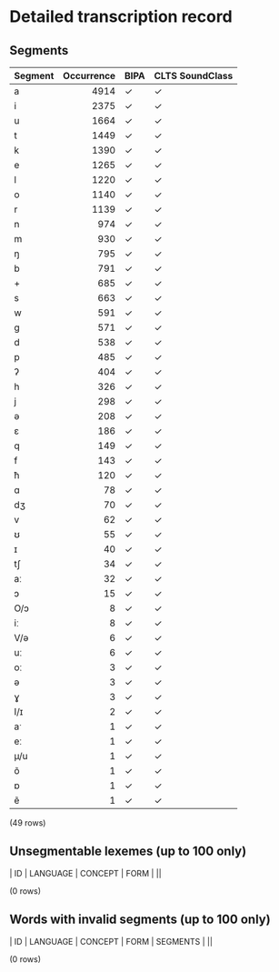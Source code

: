 
# Detailed transcription record

## Segments

| Segment | Occurrence | BIPA | CLTS SoundClass |
|:----------|-------------:|:-------|:------------------|
| a | 4914 | ✓ | ✓ |
| i | 2375 | ✓ | ✓ |
| u | 1664 | ✓ | ✓ |
| t | 1449 | ✓ | ✓ |
| k | 1390 | ✓ | ✓ |
| e | 1265 | ✓ | ✓ |
| l | 1220 | ✓ | ✓ |
| o | 1140 | ✓ | ✓ |
| r | 1139 | ✓ | ✓ |
| n | 974 | ✓ | ✓ |
| m | 930 | ✓ | ✓ |
| ŋ | 795 | ✓ | ✓ |
| b | 791 | ✓ | ✓ |
| + | 685 | ✓ | ✓ |
| s | 663 | ✓ | ✓ |
| w | 591 | ✓ | ✓ |
| g | 571 | ✓ | ✓ |
| d | 538 | ✓ | ✓ |
| p | 485 | ✓ | ✓ |
| ʔ | 404 | ✓ | ✓ |
| h | 326 | ✓ | ✓ |
| j | 298 | ✓ | ✓ |
| ə | 208 | ✓ | ✓ |
| ɛ | 186 | ✓ | ✓ |
| q | 149 | ✓ | ✓ |
| f | 143 | ✓ | ✓ |
| ħ | 120 | ✓ | ✓ |
| ɑ | 78 | ✓ | ✓ |
| dʒ | 70 | ✓ | ✓ |
| v | 62 | ✓ | ✓ |
| ʊ | 55 | ✓ | ✓ |
| ɪ | 40 | ✓ | ✓ |
| tʃ | 34 | ✓ | ✓ |
| aː | 32 | ✓ | ✓ |
| ɔ | 15 | ✓ | ✓ |
| O/ɔ | 8 | ✓ | ✓ |
| iː | 8 | ✓ | ✓ |
| V/ǝ | 6 | ✓ | ✓ |
| uː | 6 | ✓ | ✓ |
| oː | 3 | ✓ | ✓ |
| ǝ | 3 | ✓ | ✓ |
| ɣ | 3 | ✓ | ✓ |
| I/ɪ | 2 | ✓ | ✓ |
| aˑ | 1 | ✓ | ✓ |
| eː | 1 | ✓ | ✓ |
| µ/u | 1 | ✓ | ✓ |
| õ | 1 | ✓ | ✓ |
| ɒ | 1 | ✓ | ✓ |
| ẽ | 1 | ✓ | ✓ |

(49 rows)



## Unsegmentable lexemes (up to 100 only)

| ID | LANGUAGE | CONCEPT | FORM |
||

(0 rows)



## Words with invalid segments (up to 100 only)

| ID | LANGUAGE | CONCEPT | FORM | SEGMENTS |
||

(0 rows)


